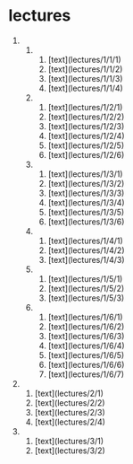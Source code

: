 # lectures

<ol type="1">
    <li> 
        <ol type="1">
            <li>
                <ol type="1">
                    <li>[text](lectures/1/1/1)</li>
                    <li>[text](lectures/1/1/2)</li>
                    <li>[text](lectures/1/1/3)</li>
                    <li>[text](lectures/1/1/4)</li>
                </ol>
            </li>
            <li>
                <ol type="1">
                    <li>[text](lectures/1/2/1)</li>
                    <li>[text](lectures/1/2/2)</li>
                    <li>[text](lectures/1/2/3)</li>
                    <li>[text](lectures/1/2/4)</li>
                    <li>[text](lectures/1/2/5)</li>
                    <li>[text](lectures/1/2/6)</li>
                </ol>
            </li>
            <li>
                <ol type="1">
                    <li>[text](lectures/1/3/1)</li>
                    <li>[text](lectures/1/3/2)</li>
                    <li>[text](lectures/1/3/3)</li>
                    <li>[text](lectures/1/3/4)</li>
                    <li>[text](lectures/1/3/5)</li>
                    <li>[text](lectures/1/3/6)</li>
                </ol>
            </li>
            <li>
                <ol type="1">
                    <li>[text](lectures/1/4/1)</li>
                    <li>[text](lectures/1/4/2)</li>
                    <li>[text](lectures/1/4/3)</li>
                </ol>
            </li>
            <li>
                <ol type="1">
                    <li>[text](lectures/1/5/1)</li>
                    <li>[text](lectures/1/5/2)</li>
                    <li>[text](lectures/1/5/3)</li>
                </ol>
            </li>
            <li>
                <ol type="1">
                    <li>[text](lectures/1/6/1)</li>
                    <li>[text](lectures/1/6/2)</li>
                    <li>[text](lectures/1/6/3)</li>
                    <li>[text](lectures/1/6/4)</li>
                    <li>[text](lectures/1/6/5)</li>
                    <li>[text](lectures/1/6/6)</li>
                    <li>[text](lectures/1/6/7)</li>
                </ol>
            </li>
        </ol>
    </li>
    <li>
        <ol type="1">
            <li>[text](lectures/2/1)</li>
            <li>[text](lectures/2/2)</li>
            <li>[text](lectures/2/3)</li>
            <li>[text](lectures/2/4)</li>
        </ol>
    </li>
    <li>
        <ol type="1">
            <li>[text](lectures/3/1)</li>
            <li>[text](lectures/3/2)</li>
        </ol>
    </li>
</ol>
